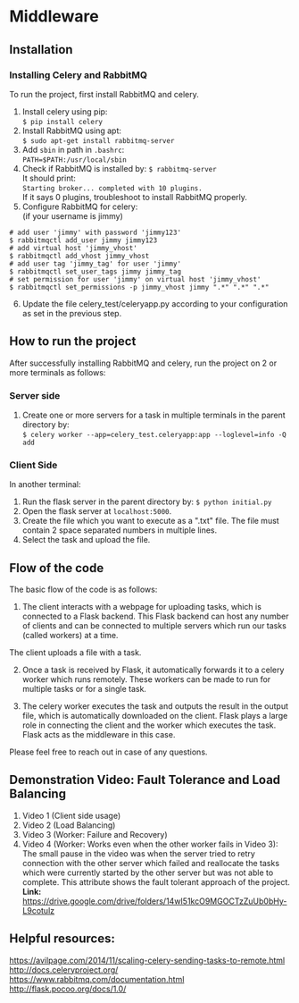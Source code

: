 
# Middleware

## Installation

### Installing Celery and RabbitMQ  
To run the project, first install RabbitMQ and celery.   
1. Install celery using pip:      
```$ pip install celery``` 
2. Install RabbitMQ using apt:   
```$ sudo apt-get install rabbitmq-server```
3. Add `sbin` in path in `.bashrc`:   
```PATH=$PATH:/usr/local/sbin```   
4. Check if RabbitMQ is installed by: 
```$ rabbitmq-server```   
It should print:   
```Starting broker... completed with 10 plugins.```   
If it says 0 plugins, troubleshoot to install RabbitMQ properly.   
5. Configure RabbitMQ for celery:   
(if your username is jimmy)   
```
# add user 'jimmy' with password 'jimmy123'
$ rabbitmqctl add_user jimmy jimmy123
# add virtual host 'jimmy_vhost'
$ rabbitmqctl add_vhost jimmy_vhost
# add user tag 'jimmy_tag' for user 'jimmy'
$ rabbitmqctl set_user_tags jimmy jimmy_tag
# set permission for user 'jimmy' on virtual host 'jimmy_vhost'
$ rabbitmqctl set_permissions -p jimmy_vhost jimmy ".*" ".*" ".*"
```
6. Update the file celery_test/celeryapp.py according to your configuration as set in the previous step.   

## How to run the project 

After successfully installing RabbitMQ and celery, run the project on 2 or more terminals as follows:  

### Server side
1. Create one or more servers for a task in multiple terminals in the parent directory by:    
`$ celery worker --app=celery_test.celeryapp:app --loglevel=info -Q add`     

### Client Side 
In another terminal:   
1. Run the flask server in the parent directory by:
```$ python initial.py```   
2. Open the flask server at `localhost:5000`. 
3. Create the file which you want to execute as a ".txt" file. The file must contain 2 space separated numbers in multiple lines.
4. Select the task and upload the file.   


## Flow of the code 

The basic flow of the code is as follows: 
1. The client interacts with a webpage for uploading tasks, which is connected to a Flask backend. This Flask backend can host any number of clients and can be connected to multiple servers which run our tasks (called workers) at a time.   

The client uploads a file with a task.    

2. Once a task is received by Flask, it automatically forwards it to a celery worker which runs remotely. These workers can be made to run for multiple tasks or for a single task.    

3. The celery worker executes the task and outputs the result in the output file, which is automatically downloaded on the client. Flask plays a large role in connecting the client and the worker which executes the task. Flask acts as the middleware in this case.    

Please feel free to reach out in case of any questions.    

## Demonstration Video: Fault Tolerance and Load Balancing 
1.  Video 1 (Client side usage)
2. Video 2 (Load Balancing)
3. Video 3 (Worker: Failure and Recovery)
4. Video 4 (Worker: Works even when the other worker fails in Video 3):  
The small pause in the video was when the server tried to retry connection with the other server which failed and reallocate the tasks which were currently started by the other server but was not able to complete. This attribute shows the fault tolerant approach of the project.    
**Link:** https://drive.google.com/drive/folders/14wI51kcO9MGOCTzZuUb0bHy-L9cotulz

## Helpful resources:    
https://avilpage.com/2014/11/scaling-celery-sending-tasks-to-remote.html   
http://docs.celeryproject.org/   
https://www.rabbitmq.com/documentation.html   
http://flask.pocoo.org/docs/1.0/   
